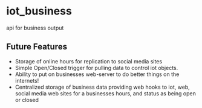 iot_business
============

api for business output

Future Features
----
* Storage of online hours for replication to social media sites
* Simple Open/Closed trigger for pulling data to control iot objects.
* Ability to put on businesses web-server to do better things on the internets!
* Centralized storage of business data providing web hooks to iot, web, social media web sites for a businesses hours, and status as being open or closed